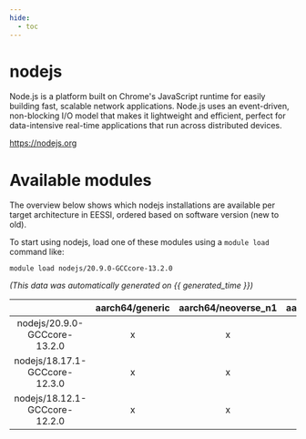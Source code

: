 ```yaml
---
hide:
  - toc
---
```


nodejs
======


Node.js is a platform built on Chrome's JavaScript runtime for easily building fast, scalable network applications. Node.js uses an event-driven, non-blocking I/O model that makes it lightweight and efficient, perfect for data-intensive real-time applications that run across distributed devices.

https://nodejs.org
# Available modules


The overview below shows which nodejs installations are available per target architecture in EESSI, ordered based on software version (new to old).

To start using nodejs, load one of these modules using a `module load` command like:

```shell
module load nodejs/20.9.0-GCCcore-13.2.0
```

*(This data was automatically generated on {{ generated_time }})*  

| |aarch64/generic|aarch64/neoverse_n1|aarch64/neoverse_v1|x86_64/generic|x86_64/amd/zen2|x86_64/amd/zen3|x86_64/amd/zen4|x86_64/intel/haswell|x86_64/intel/sapphire_rapids|x86_64/intel/skylake_avx512|
| :---: | :---: | :---: | :---: | :---: | :---: | :---: | :---: | :---: | :---: | :---: |
|nodejs/20.9.0-GCCcore-13.2.0|x|x|x|x|x|x|x|x|-|x|
|nodejs/18.17.1-GCCcore-12.3.0|x|x|x|x|x|x|x|x|-|x|
|nodejs/18.12.1-GCCcore-12.2.0|x|x|x|x|x|x|-|x|-|x|
